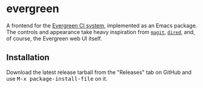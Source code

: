 # evergreen

A frontend for the [Evergreen CI system](https://github.com/evergreen-ci/evergreen), implemented as an Emacs
package. The controls and appearance take heavy inspiration from [`magit`](https://github.com/magit/magit),
[`dired`](https://www.gnu.org/software/emacs/manual/html_node/emacs/Dired.html), and, of course, the Evergreen web UI
itself.

## Installation

Download the latest release tarball from the "Releases" tab on GitHub and use <kbd>M-x package-install-file</kbd> on it.
